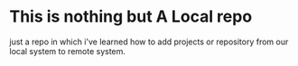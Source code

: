 # This is nothing but A Local repo
just a repo in which i've learned how to add projects or repository from our local system to remote system.
